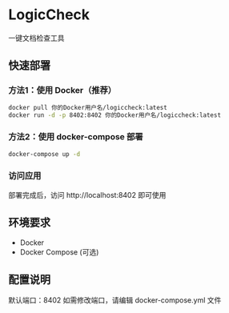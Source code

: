 # LogicCheck

一键文档检查工具

## 快速部署

### 方法1：使用 Docker（推荐）

```bash
docker pull 你的Docker用户名/logiccheck:latest
docker run -d -p 8402:8402 你的Docker用户名/logiccheck:latest
```

### 方法2：使用 docker-compose 部署

```bash
docker-compose up -d
```

### 访问应用

部署完成后，访问 http://localhost:8402 即可使用

## 环境要求

- Docker
- Docker Compose (可选)

## 配置说明

默认端口：8402
如需修改端口，请编辑 docker-compose.yml 文件